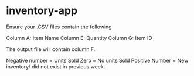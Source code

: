 # inventory-app

Ensure your .CSV files contain the following 

Column A: Item Name
Column E: Quantity
Column G: Item ID

The output file will contain column F.

Negative number = Units Sold
Zero = No units Sold
Positive Number = New inventory/ did not exist in previous week.
